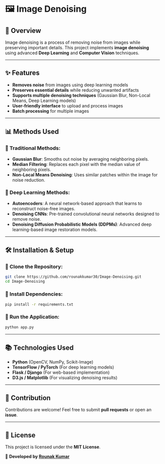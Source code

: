 
# 🖼️ Image Denoising

## 📌 Overview
Image denoising is a process of removing noise from images while preserving important details. This project implements **image denoising** using advanced **Deep Learning** and **Computer Vision** techniques.

---

## ✨ Features
- **Removes noise** from images using deep learning models
- **Preserves essential details** while reducing unwanted artifacts
- **Supports multiple denoising techniques** (Gaussian Blur, Non-Local Means, Deep Learning models)
- **User-friendly interface** to upload and process images
- **Batch processing** for multiple images

---

## 📊 Methods Used
### 🔹 Traditional Methods:
- **Gaussian Blur**: Smooths out noise by averaging neighboring pixels.
- **Median Filtering**: Replaces each pixel with the median value of neighboring pixels.
- **Non-Local Means Denoising**: Uses similar patches within the image for noise reduction.

### 🔹 Deep Learning Methods:
- **Autoencoders**: A neural network-based approach that learns to reconstruct noise-free images.
- **Denoising CNNs**: Pre-trained convolutional neural networks designed to remove noise.
- **Denoising Diffusion Probabilistic Models (DDPMs)**: Advanced deep learning-based image restoration models.

---


## 🛠️ Installation & Setup

### 🔹 Clone the Repository:
```sh
git clone https://github.com/rounakkumar30/Image-Denoising.git
cd Image-Denoising
```

### 🔹 Install Dependencies:
```sh
pip install -r requirements.txt
```

### 🔹 Run the Application:
```sh
python app.py
```

---

## 📚 Technologies Used
- **Python** (OpenCV, NumPy, Scikit-Image)
- **TensorFlow / PyTorch** (For deep learning models)
- **Flask / Django** (For web-based implementation)
- **D3.js / Matplotlib** (For visualizing denoising results)

---

## 🤝 Contribution
Contributions are welcome! Feel free to submit **pull requests** or open an **issue**.

---

## 📜 License
This project is licensed under the **MIT License**.



🚀 **Developed by [Rounak Kumar](https://github.com/rounakkumar30)**
```
